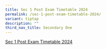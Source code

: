 ```yaml
---
title: Sec 1 Post Exam Timetable 2024
permalink: /sec-1-post-exam-timetable-2024/
variant: tiptap
description: ""
third_nav_title: Secondary One
---
```

<p><a href="/files/Post Exam TT 2024/Post_Exam_TT_Sec1.pdf" rel="noopener nofollow" target="_blank">Sec 1 Post Exam Timetable 2024</a>
</p>